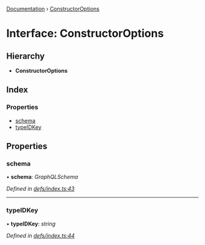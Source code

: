 [Documentation](../README.md) › [ConstructorOptions](constructoroptions.md)

# Interface: ConstructorOptions

## Hierarchy

* **ConstructorOptions**

## Index

### Properties

* [schema](constructoroptions.md#schema)
* [typeIDKey](constructoroptions.md#typeidkey)

## Properties

###  schema

• **schema**: *GraphQLSchema*

*Defined in [defs/index.ts:43](https://github.com/badbatch/graphql-box/blob/c4347cf/packages/request-parser/src/defs/index.ts#L43)*

___

###  typeIDKey

• **typeIDKey**: *string*

*Defined in [defs/index.ts:44](https://github.com/badbatch/graphql-box/blob/c4347cf/packages/request-parser/src/defs/index.ts#L44)*
